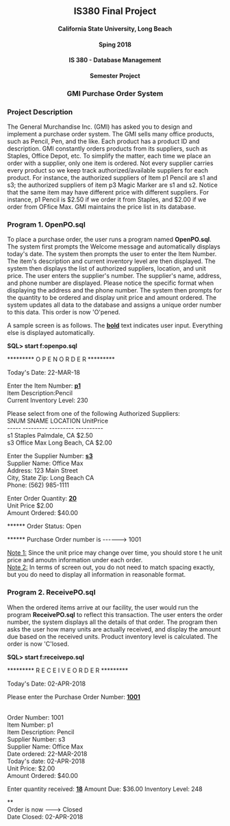 <h2 align="center">IS380 Final Project</h4>

<h4 align="center">California State University, Long Beach</h4>

<h4 align="center">Sping 2018</h4>

<h4 align="center">IS 380 - Database Management</h4>

<h4 align="center">Semester Project</h4>

<h3 align="center">GMI Purchase Order System</h4>

<h3 align="left">Project Description</h4>

The General Murchandise Inc. (GMI) has asked you to design and implement a purchase order system. The GMI sells many office products, such as Pencil, Pen, and the like. Each product has a product ID and description. GMI constantly orders products from its suppliers, such as Staples, Office Depot, etc. To simplify the matter, each time we place an order with a supplier, only one item is ordered. Not every supplier carries every product so we keep track authorized/available suppliers for each product. For instance, the authorized suppliers of Item p1 Pencil are s1 and s3; the authorized suppliers of item p3 Magic Marker are s1 and s2. Notice that the same item may have different price with different suppliers. For instance, p1 Pencil is $2.50 if we order it from Staples, and $2.00 if we order from OFfice Max. GMI maintains the price list in its database.

<h3 align="left">Program 1. OpenPO.sql</h4>

To place a purchase order, the user runs a program named **OpenPO.sql**. The system first prompts the Welcome message and automatically displays today's date. The system then prompts the user to enter the Item Number. The item's description and current inventory level are then displayed. The system then displays the list of authorized suppliers, location, and unit price. The user enters the supplier's number. The supplier's name, address, and phone number are displayed. Please notice the specific format when displaying the address and the phone number. The system then prompts for the quantity to be ordered and display unit price and amount ordered. The system updates all data to the database and assigns a unique order number to this data. This order is now 'O'pened.

A sample screen is as follows. The <ins>**bold**</ins> text indicates user input. Everything else is displayed automatically.

**SQL> start f:openpo.sql**

********* O P E N    O R D E R *********

Today's Date: 22-MAR-18

Enter the Item Number: <ins>**p1**</ins>
  <br />Item Description:Pencil
  <br />Current Inventory Level: 230

Please select from one of the following Authorized Suppliers:
 <br /> SNUM  SNAME     LOCATION   UnitPrice
 <br /> -----    --------- ---------  ----------
 <br /> s1  Staples Palmdale, CA  $2.50
 <br /> s3  Office Max  Long Beach, CA  $2.00
 
 Enter the Supplier Number: <ins>**s3**</ins>
 <br /> Supplier Name: Office Max
 <br /> Address: 123 Main Street
 <br /> City, State Zip: Long Beach CA
 <br /> Phone: (562) 985-1111
 
 Enter Order Quantity: <ins>**20**</ins>
 <br /> Unit Price $2.00
 <br /> Amount Ordered: $40.00
 
 ****** Order Status: Open
 
 ****** Purchase Order number is ------> 1001
 
 <ins>Note 1:</ins> Since the unit price may change over time, you should store t he unit price and amoutn information under each order.
 <br /><ins>Note 2:</ins> In terms of screen out, you do not need to match spacing exactly, but you do need to display all information in reasonable format.
 
 <h3 align="left">Program 2. ReceivePO.sql</h4>
 
 When the ordered items arrive at our facility, the user would run the program **ReceivePO.sql** to reflect this transaction. The user enters the order number, the system displays all the details of that order. The program then asks the user how many units are actually received, and display the amount due based on the received units. Product inventory level is calculated. The order is now 'C'losed.
 
 
**SQL> start f:receivepo.sql**

********* R E C E I V E    O R D E R *********

Today's Date: 02-APR-2018

Please enter the Purchase Order Number: <ins>**1001**</ins>

 <br /> Order Number: 1001
 <br /> Item Number: p1
 <br /> Item Description: Pencil
 <br /> Supplier Number: s3
 <br /> Supplier Name: Office Max
 <br /> Date ordered: 22-MAR-2018
 <br /> Today's date: 02-APR-2018
 <br /> Unit Price: $2.00
 <br /> Amount Ordered: $40.00

Enter quantity received: <ins>**18**</ins>
Amount Due: $36.00
Inventory Level: 248

**
 <br /> Order is now ---> Closed
 <br /> Date Closed: 02-APR-2018

